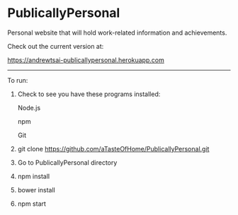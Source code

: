 # PublicallyPersonal
Personal website that will hold work-related information and achievements.

Check out the current version at: 

https://andrewtsai-publicallypersonal.herokuapp.com

__________________

To run:

1. Check to see you have these programs installed:

	Node.js

	npm
	
	Git

2. git clone https://github.com/aTasteOfHome/PublicallyPersonal.git

3. Go to PublicallyPersonal directory

4. npm install

5. bower install

6. npm start
